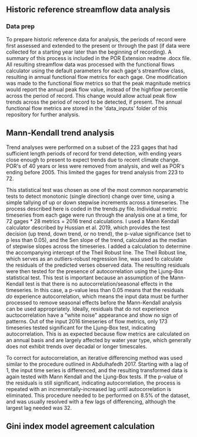## Historic reference streamflow data analysis

### Data prep

To prepare historic reference data for analysis, the periods of record were first assessed and extended to the present or through the past (if data were collected for a starting year later than the beginning of recording). A summary of this process is included in the POR Extension readme .docx file. All resulting streamflow data was processed with the functional flows calculator using the default parameters for each gage's streamflow class, resulting in annual functional flow metrics for each gage. One modification was made to the functional flow metrics so that the peak magnitude metrics would report the annual peak flow value, instead of the highflow percentile across the period of record. This change would allow actual peak flow trends across the period of record to be detected, if present. The annual functional flow metrics are stored in the 'data_inputs' folder of this repository for further analysis. 

## Mann-Kendall trend analysis

Trend analyses were performed on a subset of the 223 gages that had sufficient length periods of record for trend detection, with ending years close enough to present to expect trends due to recent climate change. POR's of 40 years or less were removed from analysis, and well as POR's ending before 2005. This limited the gages for trend analysis from 223 to 72.  

This statistical test was chosen as one of the most common nonparametric tests to detect monotonic (single direction) change over time, using a simple tallying of up or down stepwise increments across a timeseries. The process described here is coded in the trends.py file. Individual metric timeseries from each gage were run through the analysis one at a time, for 72 gages * 28 metrics = 2016 trend calculations. I used a Mann Kendall calculator described by Hussian et al. 2019, which provides the test decision (up trend, down trend, or no trend), the p-value significance (set to p less than 0.05), and the Sen slope of the trend, calculated as the median of stepwise slopes across the timeseries. I added a calculation to determine the accompanying intercept of the Theil Robust line. The Theil Robust line, which serves as an outliers-robust regression line, was used to calculate the residuals of the predicted verses observed data. The resulting residuals were then tested for the presence of autocorrelation using the Ljung-Box statistical test. This test is important because an assumption of the Mann-Kendall test is that there is no autocorrelation/seasonal effects in the timeseries. In this case, a p-value less than 0.05 means that the residuals *do* experience autocorrelation, which means the input data must be further processed to remove seasonal effects before the Mann-Kendall analysis can be used appropriately. Ideally, residuals that do not experience auctocorrelation have a "white noise" appearance and show no sign of patterns. Out of the input 2016 timeseries of flow metrics, only 173 timeseries tested significant for the Ljung-Box test, indicating autocorrelation. This is as expected because flow metrics are calculated on an annual basis and are largely affected by water year type, which generally does not exhibit trends over decadal or longer timescales. 

To correct for autocorrelation, an iterative differencing method was used similar to the procedure outlined in Abdulhafedh 2017. Starting with a lag of 1, the input time series is differenced, and the resulting transformed data is again tested with Mann Kendall and the Ljung-Box tests. If the p-value of the residuals is still significant, indicating autocorrelation, the process is repeated with an incrementally-increased lag until autocorrelation is eliminated. This procedure  needed to be performed on 8.5% of the dataset, and was usually resolved with a few lags of differencing, although the largest lag needed was 32. 

## Gini index model agreement calculation
